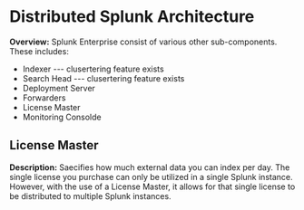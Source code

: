 # Distributed Splunk Architecture

**Overview:** Splunk Enterprise consist of various other sub-components. These includes:
* Indexer --- clusertering feature exists
* Search Head --- clusertering feature exists
* Deployment Server
* Forwarders
* License Master
* Monitoring Consolde


## License Master

**Description:** Saecifies how much external data you can index per day. The single license you purchase can only be utilized in a single Splunk instance. However, with the use of a License Master, it allows for that single license to be distributed to multiple Splunk instances.
